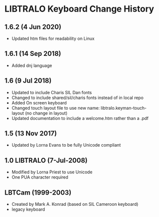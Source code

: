 LIBTRALO Keyboard Change History
=======================

1.6.2 (4 Jun 2020)
-----------------
* Updated htm files for readability on Linux

1.6.1 (14 Sep 2018)
-----------------
* Added dnj language

1.6 (9 Jul 2018)
-----------------
* Updated to include Charis SIL Dan fonts
* Changed to include shared/sil/charis fonts instead of in local repo
* Added On screen keyboard
* Changed touch layout file to use new name: libtralo.keyman-touch-layout (no change in layout)
* Updated documentation to include a welcome.htm rather than a .pdf


1.5 (13 Nov 2017)
-----------------
* Updated by Lorna Evans to be fully Unicode compliant

1.0 LIBTRALO (7-Jul-2008)
-----------------
* Modified by Lorna Priest to use Unicode
* One PUA character required

LBTCam (1999-2003)
-----------------
* Created by Mark A. Konrad (based on SIL Cameroon keyboard)
* legacy keyboard

